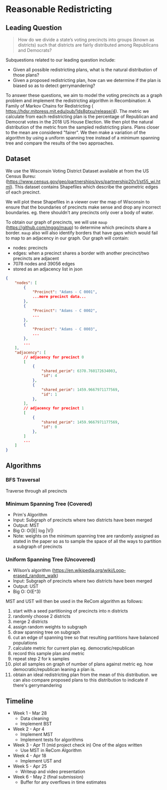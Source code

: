 # Reasonable Redistricting

## Leading Question

>How do we divide a state’s voting precincts into groups (known as districts) such that districts are fairly distributed among Republicans and Democrats?

Subquestions related to our leading question include:
- Given all possible redistricting plans, what is the natural distribution of those plans?
- Given a proposed redistricting plan, how can we determine if the plan is biased so as to detect gerrymandering?

To answer these questions, we aim to model the voting precincts as a graph problem and implement the redistricting algorithm in Recombination: A Family of Markov Chains for Redistricting (
https://hdsr.mitpress.mit.edu/pub/1ds8ptxu/release/4). The metric we calculate from each redistricting plan is the percentage of Republican and Democrat votes in the 2018 US House Election. We then plot the natural distribution of the metric from the sampled redistricting plans. Plans closer to the mean are considered "fairer". We then make a variation of the algorithm by using a uniform spanning tree instead of a minimum spanning tree and compare the results of the two approaches.

## Dataset

We use the Wisconsin Voting District Dataset available at from the US Census Bureu: (https://www.census.gov/geo/partnerships/pvs/partnership20v1/st55_wi.html). This dataset contains Shapefiles which describe the geometric edges of each precinct.

We will plot these Shapefiles in a viewer over the map of Wisconsin to ensure that the boundaries of precincts make sense and drop any incorrect boundaries. eg. there shouldn't any precincts only over a body of water.

To obtain our graph of precincts, we will use `maup` (https://github.com/mggg/maup) to determine which precincts share a border. `maup` also will also identify borders that have gaps which would fail to map to an adjacency in our graph. Our graph will contain:
- nodes: precincts
- edges: when a precinct shares a border with another precinct/two precincts are adjacent
- 7078 nodes and 39056 edges
- stored as an adjacency list in json

```json
{
    "nodes": [
        {
            "Precinct": "Adams - C 0001",
            ...more precinct data...
        },
        {
            "Precinct": "Adams - C 0002",
            ...
        },
        {
            "Precinct": "Adams - C 0003",
            ...
        },
        ...
    ],
    "adjacency": [
        // adjacency for precinct 0
        [
            {
                "shared_perim": 6370.760172634003,
                "id": 4
            },
            {
                "shared_perim": 1459.9667971177569,
                "id": 1
            },
        ], 
        // adjacency for precinct 1
        [
            {
                "shared_perim": 1459.9667971177569,
                "id": 0
            },
        ]
        ...
    ]
}
```

## Algorithms

### BFS Traversal
Traverse through all precincts

### Minimum Spanning Tree (Covered)
- Prim's Algorithm
- Input: Subgraph of precincts where two districts have been merged
- Output: MST
- Big O: O(|E| log |V|)
- Note: weights on the minimum spanning tree are randomly assigned as stated in the paper so as to sample the space of all the ways to partition a subgraph of precincts

### Uniform Spanning Tree (Uncovered)
- Wilson’s algorithm (https://en.wikipedia.org/wiki/Loop-erased_random_walk)
- Input: Subgraph of precincts where two districts have been merged
- Output: UST
- Big O: O(E^3)

MST and UST will then be used in the ReCom algorithm as follows:
1. start with a seed partitioning of precincts into n districts
2. randomly choose 2 districts
3. merge 2 districts
4. assign random weights to subgraph
5. draw spanning tree on subgraph
6. cut an edge of spanning tree so that resulting partitions have balanced populations
7. calculate metric for current plan eg. democratic/republican
8. record this sample plan and metric
9. repeat step 2 for k samples
10. plot all samples on graph of number of plans against metric eg. how democratic/republican leaning a plan is.
11. obtain an ideal redistricting plan from the mean of this distribution. we can also compare proposed plans to this distribution to indicate if there's gerrymandering

## Timeline
- Week 1 - Mar 28
    - Data cleaning
    - Implement BST
- Week 2 - Apr 4
    - Implement MST
    - Implement tests for algorithms
- Week 3 - Apr 11 (mid project check in) One of the algos written
    - Use MST in ReCom Algorithm
- Week 4 - Apr 18
    - Implement UST and 
- Week 5 - Apr 25
    - Writeup and video presentation
- Week 6 - May 2 (final submission)
    - Buffer for any overflows in time estimates
